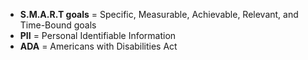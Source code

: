 * **S.M.A.R.T goals** =  Specific, Measurable, Achievable, Relevant, and Time-Bound goals 
* **PII** = Personal Identifiable Information
* **ADA** = Americans with Disabilities Act
